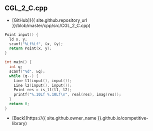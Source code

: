 ## CGL_2_C.cpp

- [GitHub]({{ site.github.repository_url }}/blob/master/cpp/src/CGL_2_C.cpp)

```cpp
Point input() {
  ld x, y;
  scanf("%Lf%Lf", &x, &y);
  return Point(x, y);
}

int main() {
  int q;
  scanf("%d", &q);
  while (q--) {
    Line l1(input(), input());
    Line l2(input(), input());
    Point res = is_ll(l1, l2);
    printf("%.10Lf %.10Lf\n", real(res), imag(res));
  }
  return 0;
}
```

- [Back](https://{{ site.github.owner_name }}.github.io/competitive-library)
